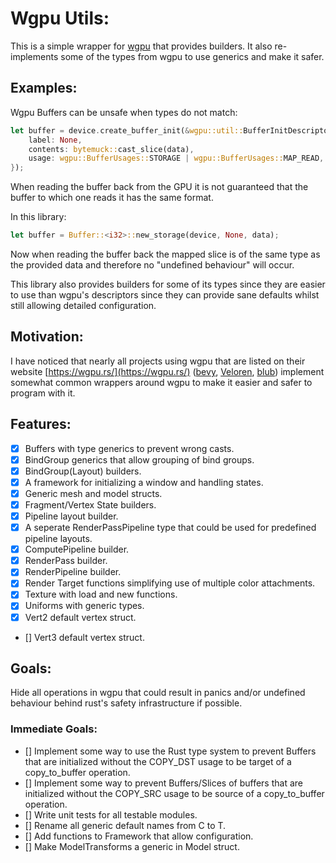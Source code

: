 # Wgpu Utils:

This is a simple wrapper for [wgpu](https://github.com/gfx-rs/wgpu) that
provides builders. It also re-implements some of the types from wgpu to use
generics and make it safer.  
## Examples: 
Wgpu Buffers can be unsafe when types do not match:
```rust
let buffer = device.create_buffer_init(&wgpu::util::BufferInitDescriptor{
    label: None,
    contents: bytemuck::cast_slice(data),
    usage: wgpu::BufferUsages::STORAGE | wgpu::BufferUsages::MAP_READ,
});
```
When reading the buffer back from the GPU it is not guaranteed that the buffer
to which one reads it has the same format. 

In this library:
```rust
let buffer = Buffer::<i32>::new_storage(device, None, data);
```

Now when reading the buffer back the mapped slice is of the same type as the
provided data and therefore no "undefined behaviour" will occur.

This library also provides builders for some of its types since they are easier
to use than wgpu's descriptors since they can provide sane defaults whilst
still allowing detailed configuration.

## Motivation:
I have noticed that nearly all projects using wgpu that are listed on their website [https://wgpu.rs/](https://wgpu.rs/) ([bevy](https://github.com/bevyengine/bevy), [Veloren](https://gitlab.com/veloren/veloren), [blub](https://github.com/wumpf/blub)) implement somewhat common wrappers around wgpu to make it easier and safer to program with it.

## Features:
 - [x] Buffers with type generics to prevent wrong casts.
 - [x] BindGroup generics that allow grouping of bind groups.
 - [x] BindGroup(Layout) builders.
 - [x] A framework for initializing a window and handling states.
 - [x] Generic mesh and model structs.
 - [x] Fragment/Vertex State builders.
 - [x] Pipeline layout builder.
 - [x] A seperate RenderPassPipeline type that could be used for predefined pipeline layouts.
 - [x] ComputePipeline builder.
 - [x] RenderPass builder.
 - [x] RenderPipeline builder.
 - [x] Render Target functions simplifying use of multiple color attachments.
 - [x] Texture with load and new functions.
 - [x] Uniforms with generic types.
 - [x] Vert2 default vertex struct.
 - [] Vert3 default vertex struct.

## Goals:
Hide all operations in wgpu that could result in panics and/or undefined
behaviour behind rust's safety infrastructure if possible.

### Immediate Goals:
 - [] Implement some way to use the Rust type system to prevent Buffers that are initialized without the COPY_DST usage to be target of a copy_to_buffer
   operation. 
 - [] Implement some way to prevent Buffers/Slices of buffers that are initialized without the COPY_SRC usage to be source of a copy_to_buffer operation.
 - [] Write unit tests for all testable modules.
 - [] Rename all generic default names from C to T.
 - [] Add functions to Framework that allow configuration.
 - [] Make ModelTransforms a generic in Model struct.
